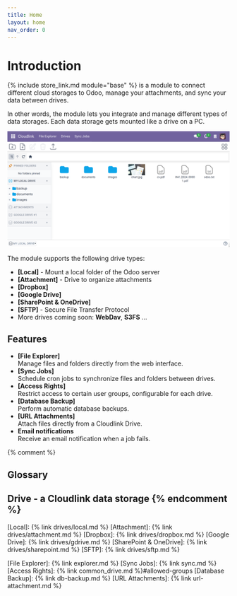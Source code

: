 ```yaml
---
title: Home
layout: home
nav_order: 0
---
```


# Introduction

{% include store_link.md module="base" %} is a module to connect different cloud storages to Odoo, manage your attachments, and sync your data between drives.

In other words, the module lets you integrate and manage different types of data storages. Each data storage gets mounted like a drive on a PC.

![Cloudlink Screenshot](assets/cloud_link.png)

The module supports the following drive types:

- **[Local]** - Mount a local folder of the Odoo server
- **[Attachment]** - Drive to organize attachments
- **[Dropbox]**
- **[Google Drive]**
- **[SharePoint & OneDrive]**
- **[SFTP]** - Secure File Transfer Protocol
- More drives coming soon: **WebDav**, **S3FS** ...

## Features

- **[File Explorer]** <br/>Manage files and folders directly from the web interface.
- **[Sync Jobs]** <br/>Schedule cron jobs to synchronize files and folders between drives. 
- **[Access Rights]** <br/>Restrict access to certain user groups, configurable for each drive.
- **[Database Backup]** <br/>Perform automatic database backups.
- **[URL Attachments]** <br/>Attach files directly from a Cloudlink Drive.
- **Email notifications** <br/>Receive an email notification when a job fails.

{% comment %}
## Glossary

**Drive** - a Cloudlink data storage
{% endcomment %}
----

[Local]: {% link drives/local.md %}
[Attachment]: {% link drives/attachment.md %}
[Dropbox]: {% link drives/dropbox.md %}
[Google Drive]: {% link drives/gdrive.md %}
[SharePoint & OneDrive]: {% link drives/sharepoint.md %}
[SFTP]: {% link drives/sftp.md %}

[File Explorer]: {% link explorer.md %}
[Sync Jobs]: {% link sync.md %}
[Access Rights]: {% link common_drive.md %}#allowed-groups
[Database Backup]: {% link db-backup.md %}
[URL Attachments]: {% link url-attachment.md %}
